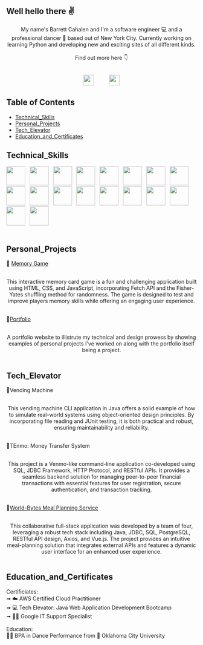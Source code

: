 ## Well hello there ✌️
<div align="center">
My name's Barrett Cahalen and I'm a software engineer 💻 and a professional dancer 🕺 based out of New York City. Currently working on learning Python and developing new and exciting sites of all different kinds. 
<br> 
<br>
Find out more here 👇

<br>
<br>

<a href="https://barrettcahalen.com"><img height="28" src="https://img.shields.io/badge/Portfolio-maroon?style=plastic"/></a> &emsp; &emsp; 
<a href="https://www.linkedin.com/in/barrett-cahalen"><img height="28" src="https://img.shields.io/badge/Linkedin-blue?style=plastic&logo=linkedin"/></a>
</div>

## Table of Contents
- [Technical_Skills](#technical_skills)
- [Personal_Projects](#personal_projects)
- [Tech_Elevator](#tech_elevator)
- [Education_and_Certificates](#education_and_certificates)

## Technical_Skills
<div>
  <img src="https://cdn.jsdelivr.net/gh/devicons/devicon@latest/icons/java/java-original-wordmark.svg" height="50" /> &nbsp;
  <img src="https://cdn.jsdelivr.net/gh/devicons/devicon@latest/icons/html5/html5-original-wordmark.svg" height="50" /> &nbsp;
  <img src="https://cdn.jsdelivr.net/gh/devicons/devicon@latest/icons/css3/css3-original-wordmark.svg" height="50" /> &nbsp;
  <img src="https://cdn.jsdelivr.net/gh/devicons/devicon@latest/icons/javascript/javascript-original.svg" height="50" /> &nbsp;
  <img src="https://cdn.jsdelivr.net/gh/devicons/devicon@latest/icons/postgresql/postgresql-original.svg" height="50" /> &nbsp;
  <img src="https://cdn.jsdelivr.net/gh/devicons/devicon@latest/icons/spring/spring-original-wordmark.svg" height="50" /> &nbsp;
  <img src="https://cdn.jsdelivr.net/gh/devicons/devicon@latest/icons/vuejs/vuejs-original-wordmark.svg" height="50" /> &nbsp;
  <img src="https://cdn.jsdelivr.net/gh/devicons/devicon@latest/icons/amazonwebservices/amazonwebservices-original-wordmark.svg" height="50" /> &nbsp;
  <img src="https://cdn.jsdelivr.net/gh/devicons/devicon@latest/icons/junit/junit-line-wordmark.svg" height="50" /> &nbsp;
  <img src="https://cdn.jsdelivr.net/gh/devicons/devicon@latest/icons/intellij/intellij-original.svg" height="50" /> &nbsp;
  <img src="https://cdn.jsdelivr.net/gh/devicons/devicon@latest/icons/vscode/vscode-original.svg" height="50" /> &nbsp;
  <img src="https://cdn.jsdelivr.net/gh/devicons/devicon@latest/icons/postman/postman-original.svg" height="50" /> &nbsp;
  <img src="https://cdn.jsdelivr.net/gh/devicons/devicon@latest/icons/git/git-original.svg" height="50" /> &nbsp;
  <img src="https://cdn.jsdelivr.net/gh/devicons/devicon@latest/icons/github/github-original.svg" height="50" /> &nbsp;
  <img src="https://cdn.jsdelivr.net/gh/devicons/devicon@latest/icons/gitlab/gitlab-original.svg" height="50" /> &nbsp;
  <img src="https://cdn.jsdelivr.net/gh/devicons/devicon@latest/icons/react/react-original-wordmark.svg" height="50" /> &nbsp;
  <img src="https://cdn.jsdelivr.net/gh/devicons/devicon@latest/icons/tailwindcss/tailwindcss-original.svg" height="50" /> &nbsp;
  <img src="https://cdn.jsdelivr.net/gh/devicons/devicon@latest/icons/supabase/supabase-original.svg" height="50" /> &nbsp;
</div>
<br>

## Personal_Projects
🧠 [Memory Game](https://github.com/bpcahalen/MemoryGame)
<br>
<div align="center">
<!--   <img src="/playbillMemoryGame.png" width="300"> -->
  <br>
This interactive memory card game is a fun and challenging application built using HTML, CSS, and JavaScript, incorporating Fetch API and the Fisher-Yates shuffling method for randomness. The game is designed to test and improve players memory skills while offering an engaging user experience.
</div>
<br>

👨[Portfolio](https://github.com/bpcahalen/Portfolio)
<br>
<div align="center">
<!--   <img src="/playbillMemoryGame.png" width="300"> -->
  <br>
A portfolio website to illistrute my technical and design prowess by showing examples of personal projects I've worked on along with the portfolio itself being a project.
</div>
<br>

## Tech_Elevator
🎰Vending Machine
<br>
<div align="center">
<!--   <img src="/playbillMemoryGame.png" width="300"> -->
  <br>
This vending machine CLI application in Java offers a solid example of how to simulate real-world systems using object-oriented design principles. By incorporating file reading and JUnit testing, it is both practical and robust, ensuring maintainability and reliability.
</div>
<br>

💸TEnmo: Money Transfer System
<br>
<div align="center">
<!--   <img src="/playbillMemoryGame.png" width="300"> -->
  <br>
This project is a Venmo-like command-line application co-developed using SQL, JDBC Framework, HTTP Protocol, and RESTful APIs. It provides a seamless backend solution for managing peer-to-peer financial transactions with essential features for user registration, secure authentication, and transaction tracking.
</div>
<br>

🥗[World-Bytes Meal Planning Service](https://github.com/bpcahalen/World-Bytes)
<br>
<div align="center">
<!--   <img src="/playbillMemoryGame.png" width="300"> -->
  <br>
This collaborative full-stack application was developed by a team of four, leveraging a robust tech stack including Java, JDBC, SQL, PostgreSQL, RESTful API design, Axios, and Vue.js. The project provides an intuitive meal-planning solution that integrates external APIs and features a dynamic user interface for an enhanced user experience.
</div>
<br>

## Education_and_Certificates
Certificiates:<br>
➟ ☁️ AWS Certified Cloud Practitioner <br>
➟ 💻 Tech Elevator: Java Web Application Development Bootcamp <br>
➟ 👨‍💻 Google IT Support Specialist<br>
<br>
Education: 
<br>
👨‍🎓 BPA in Dance Performance from 🌟 Oklahoma City University


<!--
**bpcahalen/bpcahalen** is a ✨ _special_ ✨ repository because its `README.md` (this file) appears on your GitHub profile.

Here are some ideas to get you started:

- 🔭 I’m currently working on ...
- 🌱 I’m currently learning ...
- 👯 I’m looking to collaborate on ...
- 🤔 I’m looking for help with ...
- 💬 Ask me about ...
- 📫 How to reach me: ...
- 😄 Pronouns: ...
- ⚡ Fun fact: ...
-->
